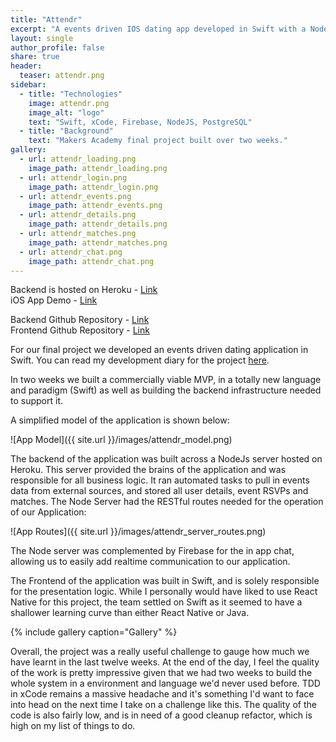 ```yaml
---
title: "Attendr"
excerpt: "A events driven IOS dating app developed in Swift with a Node backend."
layout: single
author_profile: false
share: true
header:
  teaser: attendr.png
sidebar:
  - title: "Technologies"
    image: attendr.png
    image_alt: "logo"
    text: "Swift, xCode, Firebase, NodeJS, PostgreSQL"
  - title: "Background"
    text: "Makers Academy final project built over two weeks."
gallery:
  - url: attendr_loading.png
    image_path: attendr_loading.png
  - url: attendr_login.png
    image_path: attendr_login.png
  - url: attendr_events.png
    image_path: attendr_events.png
  - url: attendr_details.png
    image_path: attendr_details.png
  - url: attendr_matches.png
    image_path: attendr_matches.png
  - url: attendr_chat.png
    image_path: attendr_chat.png
---
```


Backend is hosted on Heroku - [Link](https://www.attendr-server.herokuapp.com)       
iOS App Demo - [Link](https://www.youtube.com/watch?v=a6o0Nbv4VA8)

Backend Github Repository - [Link](https://github.com/TomStuart92/attendr-server)   
Frontend Github Repository - [Link](https://github.com/TomStuart92/attendr)

For our final project we developed an events driven dating application in Swift. You can read my development diary for the project [here](https://tomstuart92.github.io/FinalProject/).

In two weeks we built a commercially viable MVP, in a totally new language and paradigm (Swift) as well as building the backend infrastructure needed to support it.

A simplified model of the application is shown below:

![App Model]({{ site.url }}/images/attendr_model.png)

The backend of the application was built across a NodeJs server hosted on Heroku. This server provided the brains of the application and was responsible for all business logic. It ran automated tasks to pull in events data from external sources, and stored all user details, event RSVPs and matches. The Node Server had the RESTful routes needed for the operation of our Application:

![App Routes]({{ site.url }}/images/attendr_server_routes.png)

The Node server was complemented by Firebase for the in app chat, allowing us to easily add realtime communication to our application.

The Frontend of the application was built in Swift, and is solely responsible for the presentation logic. While I personally would have liked to use React Native for this project, the team settled on Swift as it seemed to have a shallower learning curve than either React Native or Java.  

{% include gallery caption="Gallery" %}

Overall, the project was a really useful challenge to gauge how much we have learnt in the last twelve weeks. At the end of the day, I feel the quality of the work is pretty impressive given that we had two weeks to build the whole system in a environment and language we'd never used before. TDD in xCode remains a massive headache and it's something I'd want to face into head on the next time I take on a challenge like this. The quality of the code is also fairly low, and is in need of a good cleanup refactor, which is high on my list of things to do. 
